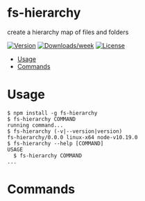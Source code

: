 fs-hierarchy
============

create a hierarchy map of files and folders

[![Version](https://img.shields.io/npm/v/fs-hierarchy.svg)](https://npmjs.org/package/fs-hierarchy)
[![Downloads/week](https://img.shields.io/npm/dw/fs-hierarchy.svg)](https://npmjs.org/package/fs-hierarchy)
[![License](https://img.shields.io/npm/l/fs-hierarchy.svg)](https://github.com/fooloomanzoo/fs-hierarchy/blob/master/package.json)

<!-- toc -->
* [Usage](#usage)
* [Commands](#commands)
<!-- tocstop -->
# Usage
<!-- usage -->
```sh-session
$ npm install -g fs-hierarchy
$ fs-hierarchy COMMAND
running command...
$ fs-hierarchy (-v|--version|version)
fs-hierarchy/0.0.0 linux-x64 node-v10.19.0
$ fs-hierarchy --help [COMMAND]
USAGE
  $ fs-hierarchy COMMAND
...
```
<!-- usagestop -->
# Commands
<!-- commands -->

<!-- commandsstop -->
